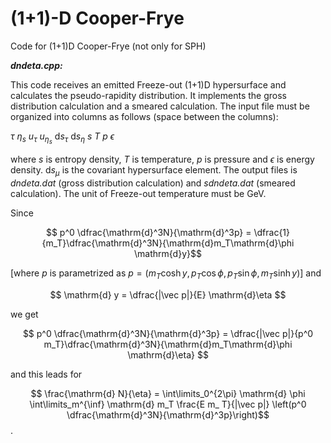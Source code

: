 # (1+1)-D Cooper-Frye
Code for (1+1)D Cooper-Frye (not only for SPH)

**_dndeta.cpp:_**

This code receives an emitted Freeze-out (1+1)D hypersurface and calculates the pseudo-rapidity distribution. It implements the gross distribution calculation and a smeared calculation. The input file must be organized into columns as follows (space between the columns):

$\tau$    $\eta_s$    $u_\tau$    $u_{\eta_s}$    $\mathrm{d}s_\tau$    $\mathrm{d}s_\eta$    $s$    $T$    $p$    $\epsilon$

where $s$ is entropy density, $T$ is temperature, $p$ is pressure and $\epsilon$ is energy density. $\mathrm{d}s_\mu$ is the covariant hypersurface element. The output files is _dndeta.dat_ (gross distribution calculation) and _sdndeta.dat_ (smeared calculation). The unit of Freeze-out temperature must be GeV.

Since 

$$ p^0 \dfrac{\mathrm{d}^3N}{\mathrm{d}^3p} = \dfrac{1}{m_T}\dfrac{\mathrm{d}^3N}{\mathrm{d}m_T\mathrm{d}\phi \mathrm{d}y}$$

[where $p$ is parametrized as $p=(m_T \cosh y, p_T \cos \phi, p_T \sin \phi, m_T \sinh y)$] and 

$$ \mathrm{d} y = \dfrac{|\vec p|}{E} \mathrm{d}\eta $$ 

we get

$$ p^0 \dfrac{\mathrm{d}^3N}{\mathrm{d}^3p} = \dfrac{|\vec p|}{p^0 m_T}\dfrac{\mathrm{d}^3N}{\mathrm{d}m_T\mathrm{d}\phi \mathrm{d}\eta} $$

and this leads for

$$ \frac{\mathrm{d} N}{\eta} = \int\limits_0^{2\pi} \mathrm{d} \phi \int\limits_m^{\inf} \mathrm{d} m_T \frac{E m_ T}{|\vec p|} \left(p^0 \dfrac{\mathrm{d}^3N}{\mathrm{d}^3p}\right)$$.


